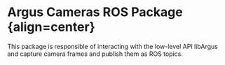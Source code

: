 # Argus Cameras ROS Package {align=center}

This package is responsible of interacting with the low-level API libArgus and
capture camera frames and publish them as ROS topics.
